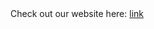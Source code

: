 <html lang="en">
  <head>
    <meta charset="utf-8" />
    <meta
      name="viewport"
      content="width=device-width, initial-scale=1, shrink-to-fit=no"
    />
    <meta name="theme-color" content="#000000" />
    <title>2019 Powerful Social Media Mashup</title>
   	<!-- Global site tag (gtag.js) - Google Analytics -->
  	<script async src="https://www.googletagmanager.com/gtag/js?id=UA-137795181-1"></script>
  	<script>
  	  window.dataLayer = window.dataLayer || [];
  	  function gtag(){dataLayer.push(arguments);}
  	  gtag('js', new Date());
  	  gtag('config', 'UA-137795181-1');
  	</script>
  </head>
  <body>
   	Check out our website here:
   	<a style={{display: "table-cell"}} href="https://polyuproj.github.io/Mashup/SocialMediaMashup/build/#/" target="_blank">link</a>
  </body>
</html>
